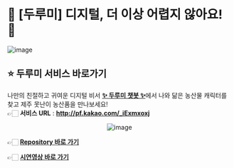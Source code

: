 # 🦢 [두루미] 디지털, 더 이상 어렵지 않아요! 🦢
![image](https://github.com/monnani-girl/.github/assets/18053479/606dc5d7-7d67-4d27-8edb-ce459fac121e)
<br/>

## ⭐ 두루미 서비스 바로가기
나만의 친절하고 귀여운 디지털 비서 
[**✨ 두루미 챗봇 ✨**](http://pf.kakao.com/_iExmxoxj)에서 나와 닮은 농산물 캐릭터를 찾고 제주 못난이 농산품을 만나보세요!   
👉🏻 **서비스 URL** : **http://pf.kakao.com/_iExmxoxj**   
<div align='center'>

![image](https://github.com/monnani-girl/.github/assets/18053479/3640c261-aed0-43af-a315-8920ab5438d8)
</div>
  
👉🏻 [**Repository 바로 가기**](https://github.com/duruminus/durumi_service) 


👉🏻 [**시연영상 바로 가기**](https://youtu.be/jva5k-pV6UY) 

